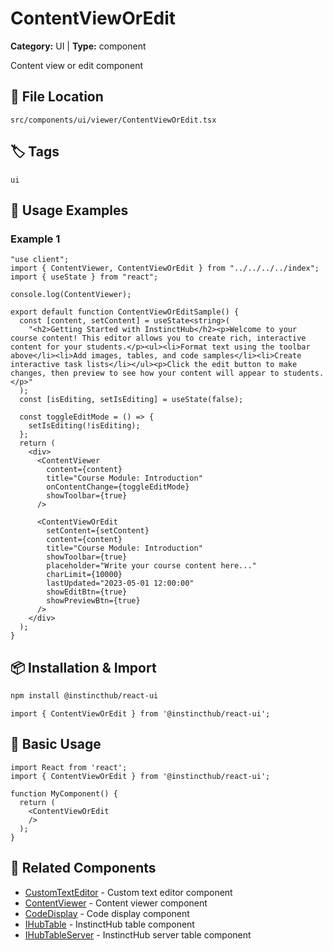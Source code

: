 # ContentViewOrEdit

**Category:** UI | **Type:** component

Content view or edit component

## 📁 File Location

`src/components/ui/viewer/ContentViewOrEdit.tsx`

## 🏷️ Tags

`ui`

## 📖 Usage Examples

### Example 1

```tsx
"use client";
import { ContentViewer, ContentViewOrEdit } from "../../../../index";
import { useState } from "react";

console.log(ContentViewer);

export default function ContentViewOrEditSample() {
  const [content, setContent] = useState<string>(
    "<h2>Getting Started with InstinctHub</h2><p>Welcome to your course content! This editor allows you to create rich, interactive content for your students.</p><ul><li>Format text using the toolbar above</li><li>Add images, tables, and code samples</li><li>Create interactive task lists</li></ul><p>Click the edit button to make changes, then preview to see how your content will appear to students.</p>"
  );
  const [isEditing, setIsEditing] = useState(false);

  const toggleEditMode = () => {
    setIsEditing(!isEditing);
  };
  return (
    <div>
      <ContentViewer
        content={content}
        title="Course Module: Introduction"
        onContentChange={toggleEditMode}
        showToolbar={true}
      />

      <ContentViewOrEdit
        setContent={setContent}
        content={content}
        title="Course Module: Introduction"
        showToolbar={true}
        placeholder="Write your course content here..."
        charLimit={10000}
        lastUpdated="2023-05-01 12:00:00"
        showEditBtn={true}
        showPreviewBtn={true}
      />
    </div>
  );
}

```

## 📦 Installation & Import

```bash
npm install @instincthub/react-ui
```

```tsx
import { ContentViewOrEdit } from '@instincthub/react-ui';
```

## 🚀 Basic Usage

```tsx
import React from 'react';
import { ContentViewOrEdit } from '@instincthub/react-ui';

function MyComponent() {
  return (
    <ContentViewOrEdit
    />
  );
}
```

## 🔗 Related Components

- [CustomTextEditor](./CustomTextEditor.md) - Custom text editor component
- [ContentViewer](./ContentViewer.md) - Content viewer component
- [CodeDisplay](./CodeDisplay.md) - Code display component
- [IHubTable](./IHubTable.md) - InstinctHub table component
- [IHubTableServer](./IHubTableServer.md) - InstinctHub server table component

